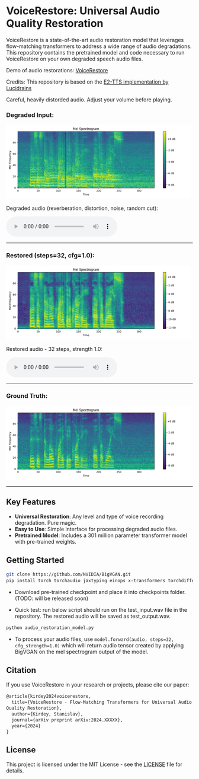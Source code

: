 # VoiceRestore: Universal Audio Quality Restoration

VoiceRestore is a state-of-the-art audio restoration model that leverages flow-matching transformers to address a wide range of audio degradations. This repository contains the pretrained model and code necessary to run VoiceRestore on your own degraded speech audio files.

Demo of audio restorations: [VoiceRestore](https://sparkling-rabanadas-3082be.netlify.app/)

Credits: This repository is based on the [E2-TTS implementation by Lucidrains](https://github.com/lucidrains/e2-tts-pytorch)


Careful, heavily distorded audio. Adjust your volume before playing.

### Degraded Input: 


![Degraded Input](./imgs/degraded.png "Degraded Input")

Degraded audio (reverberation, distortion, noise, random cut):

<audio controls>
  <source src="./audio/degraded.wav" type="audio/wav">
  Your browser does not support the audio element.
</audio>

---

### Restored (steps=32, cfg=1.0):

![Restored](./imgs/restored.png "Restored")

Restored audio - 32 steps, strength 1.0:

<audio controls>
  <source src="./audio/restored.wav" type="audio/wav">
  Your browser does not support the audio element.
</audio>

---

### Ground Truth:

![Ground Truth](./imgs/ground_truth.png "Ground Truth")


---
## Key Features

- **Universal Restoration**: Any level and type of voice recording degradation. Pure magic.  
- **Easy to Use**: Simple interface for processing degraded audio files.
- **Pretrained Model**: Includes a 301 million parameter transformer model with pre-trained weights.

## Getting Started

 ```bash
git clone https://github.com/NVIDIA/BigVGAN.git
pip install torch torchaudio jaxtyping einops x-transformers torchdiffeq gateloop-transformer
```

- Download pre-trained checkpoint and place it into checkpoints folder. (TODO: will be released soon)

- Quick test: run below script should run on the test_input.wav file in the repository. The restored audio will be saved as test_output.wav.
```bash
python audio_restoration_model.py
```

- To process your audio files, use `model.forward(audio, steps=32, cfg_strength=1.0)` which will return audio tensor created by applying BigVGAN on the mel spectrogram output of the model. 


## Citation

If you use VoiceRestore in your research or projects, please cite our paper:

```
@article{kirdey2024voicerestore,
  title={VoiceRestore - Flow-Matching Transformers for Universal Audio Quality Restoration},
  author={Kirdey, Stanislav},
  journal={arXiv preprint arXiv:2024.XXXXX},
  year={2024}
}
```

## License

This project is licensed under the MIT License - see the [LICENSE](LICENSE) file for details.
